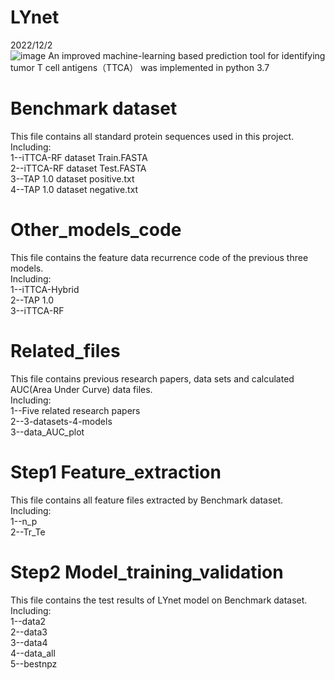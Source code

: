 # LYnet
2022/12/2  
![image](T-cell-mediated-killing-of-tumor-cells-Therapeutic-cancer-vaccines-are-designed-to.png)
An improved machine-learning based prediction tool for identifying tumor T cell antigens（TTCA）
was implemented in python 3.7

# Benchmark dataset
This file contains all standard protein sequences used in this project.  
Including:  
1--iTTCA-RF dataset Train.FASTA  
2--iTTCA-RF dataset Test.FASTA  
3--TAP 1.0 dataset positive.txt  
4--TAP 1.0 dataset negative.txt  
# Other_models_code
This file contains the feature data recurrence code of the previous three models.  
Including:  
1--iTTCA-Hybrid  
2--TAP 1.0  
3--iTTCA-RF  
# Related_files
This file contains previous research papers, data sets and calculated AUC(Area Under Curve) data files.  
Including:  
1--Five related research papers  
2--3-datasets-4-models  
3--data_AUC_plot  
# Step1 Feature_extraction
This file contains all feature files extracted by Benchmark dataset.  
Including:  
1--n_p  
2--Tr_Te  
# Step2 Model_training_validation
This file contains the test results of LYnet model on Benchmark dataset.  
Including:  
1--data2  
2--data3  
3--data4  
4--data_all  
5--bestnpz  
